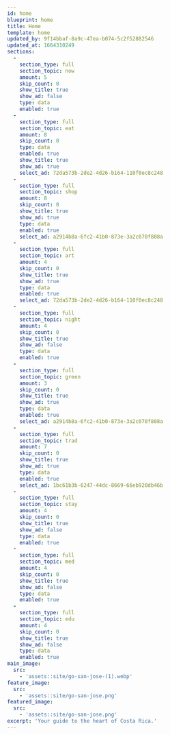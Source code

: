 ```yaml
---
id: home
blueprint: home
title: Home
template: home
updated_by: 9f14bbaf-8a9c-47ea-b074-5c2f52882546
updated_at: 1664310249
sections:
  -
    section_type: full
    section_topic: now
    amount: 5
    skip_count: 0
    show_title: true
    show_ad: false
    type: data
    enabled: true
  -
    section_type: full
    section_topic: eat
    amount: 8
    skip_count: 0
    type: data
    enabled: true
    show_title: true
    show_ad: true
    select_ad: 72da573b-2de2-4d26-b164-110f0ec8c248
  -
    section_type: full
    section_topic: shop
    amount: 8
    skip_count: 0
    show_title: true
    show_ad: true
    type: data
    enabled: true
    select_ad: a2914b8a-6fc2-41b0-873e-3a2c070f808a
  -
    section_type: full
    section_topic: art
    amount: 4
    skip_count: 0
    show_title: true
    show_ad: true
    type: data
    enabled: true
    select_ad: 72da573b-2de2-4d26-b164-110f0ec8c248
  -
    section_type: full
    section_topic: night
    amount: 4
    skip_count: 0
    show_title: true
    show_ad: false
    type: data
    enabled: true
  -
    section_type: full
    section_topic: green
    amount: 3
    skip_count: 0
    show_title: true
    show_ad: true
    type: data
    enabled: true
    select_ad: a2914b8a-6fc2-41b0-873e-3a2c070f808a
  -
    section_type: full
    section_topic: trad
    amount: 7
    skip_count: 0
    show_title: true
    show_ad: true
    type: data
    enabled: true
    select_ad: 1bc61b3b-6247-44dc-8669-66eb920db46b
  -
    section_type: full
    section_topic: stay
    amount: 4
    skip_count: 0
    show_title: true
    show_ad: false
    type: data
    enabled: true
  -
    section_type: full
    section_topic: med
    amount: 4
    skip_count: 0
    show_title: true
    show_ad: false
    type: data
    enabled: true
  -
    section_type: full
    section_topic: edu
    amount: 4
    skip_count: 0
    show_title: true
    show_ad: false
    type: data
    enabled: true
main_image:
  src:
    - 'assets::site/go-san-jose-(1).webp'
feature_image:
  src:
    - 'assets::site/go-san-jose.png'
featured_image:
  src:
    - 'assets::site/go-san-jose.png'
excerpt: 'Your guide to the heart of Costa Rica.'
---
```

